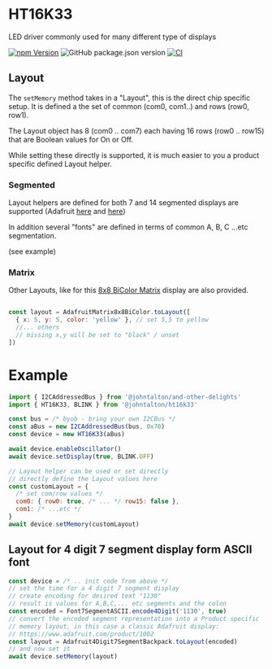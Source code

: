 # HT16K33

LED driver commonly used for many different type of displays

[![npm Version](http://img.shields.io/npm/v/@johntalton/ht16k33.svg)](https://www.npmjs.com/package/@johntalton/ht16k33)
![GitHub package.json version](https://img.shields.io/github/package-json/v/johntalton/ht16k33)
[![CI](https://github.com/johntalton/ht16k33/actions/workflows/CI.yaml/badge.svg)](https://github.com/johntalton/ht16k33/actions/workflows/CI.yaml)


## Layout

The `setMemory` method takes in a "Layout", this is the direct chip specific setup. It is defined a the set of common (com0, com1..) and rows (row0, row1).

The Layout object has 8 (com0 .. com7) each having 16 rows (row0 .. row15) that are Boolean values for On or Off.

While setting these directly is supported, it is much easier to you a product specific defined Layout helper.

### Segmented

Layout helpers are defined for both 7 and 14 segmented displays are supported (Adafruit [here](https://www.adafruit.com/product/1002) and [here](https://www.adafruit.com/product/3089))

In addition several "fonts" are defined in terms of common A, B, C ...etc segmentation.

(see example)

### Matrix

Other Layouts, like for this [8x8 BiColor Matrix](https://www.adafruit.com/product/902) display are also provided.

```javascript

const layout = AdafruitMatrix8x8BiColor.toLayout([
  { x: 5, y: 5, color: 'yellow' }, // set 5,5 to yellow
  //... others
  // missing x,y will be set to "black" / unset
])
```

# Example

```javascript
import { I2CAddressedBus } from '@johntalton/and-other-delights'
import { HT16K33, BLINK } from '@johntalton/ht16k33'

const bus = /* byob - bring your own I2CBus */
const aBus = new I2CAddressedBus(bus, 0x70)
const device = new HT16K33(aBus)

await device.enableOscillator()
await device.setDisplay(true, BLINK.OFF)

// Layout helper can be used or set directly
// directly define the Layout values here
const customLayout = {
  /* set com/row values */
  com0: { row0: true, /* ... */ row15: false },
  com1: /* ...etc */
}
await device.setMemory(customLayout)

```

## Layout for 4 digit 7 segment display form ASCII font
```javascript
const device = /* .. init code from above */
// set the time for a 4 digit 7 segment display
// create encoding for desired text "1130"
// result is values for A,B,C,... etc segments and the colon
const encoded = Font7SegmentASCII.encode4Digit('1130', true)
// convert the encoded segment representation into a Product specific
// memory layout, in this case a classic Adafruit display:
// https://www.adafruit.com/product/1002
const layout = Adafruit4Digit7SegmentBackpack.toLayout(encoded)
// and now set it
await device.setMemory(layout)
```